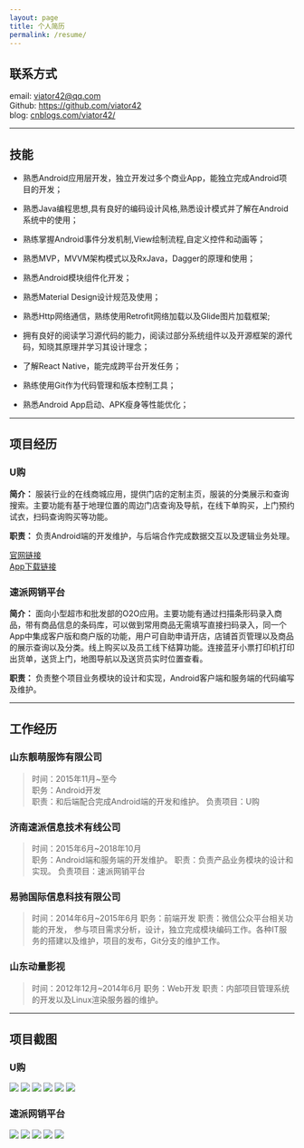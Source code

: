 ```yaml
---
layout: page
title: 个人简历
permalink: /resume/
---
```


## 联系方式
email:    viator42@qq.com    
Github:   https://github.com/viator42    
blog: [cnblogs.com/viator42/](http://cnblogs.com/viator42/)    

--------

## 技能

* 熟悉Android应用层开发，独立开发过多个商业App，能独立完成Android项目的开发；

* 熟悉Java编程思想,具有良好的编码设计风格,熟悉设计模式并了解在Android系统中的使用；    

* 熟练掌握Android事件分发机制,View绘制流程,自定义控件和动画等；

* 熟悉MVP，MVVM架构模式以及RxJava，Dagger的原理和使用；

* 熟悉Android模块组件化开发；

* 熟悉Material Design设计规范及使用；

* 熟悉Http网络通信，熟练使用Retrofit网络加载以及Glide图片加载框架;

* 拥有良好的阅读学习源代码的能力，阅读过部分系统组件以及开源框架的源代码，知晓其原理并学习其设计理念；

* 了解React Native，能完成跨平台开发任务；

* 熟练使用Git作为代码管理和版本控制工具；

* 熟悉Android App启动、APK瘦身等性能优化；

--------

## 项目经历

### U购

__简介：__ 服装行业的在线商城应用，提供门店的定制主页，服装的分类展示和查询搜索。主要功能有基于地理位置的周边门店查询及导航，在线下单购买，上门预约试衣，扫码查询购买等功能。    

__职责：__ 负责Android端的开发维护，与后端合作完成数据交互以及逻辑业务处理。

[官网链接](http://ugouchina.com/)    
[App下载链接](http://ugouchina.com/)    

### 速派网销平台    

__简介：__ 面向小型超市和批发部的O2O应用。主要功能有通过扫描条形码录入商品，带有商品信息的条码库，可以做到常用商品无需填写直接扫码录入，同一个App中集成客户版和商户版的功能，用户可自助申请开店，店铺首页管理以及商品的展示查询以及分类。线上购买以及员工线下结算功能。连接蓝牙小票打印机打印出货单，送货上门，地图导航以及送货员实时位置查看。

__职责：__ 负责整个项目业务模块的设计和实现，Android客户端和服务端的代码编写及维护。

--------

## 工作经历

### 山东靓萌服饰有限公司

> 时间：2015年11月~至今    
> 职务：Android开发    
> 职责：和后端配合完成Android端的开发和维护。
> 负责项目：U购    

### 济南速派信息技术有线公司

> 时间：2015年6月~2018年10月    
> 职务：Android端和服务端的开发维护。
> 职责：负责产品业务模块的设计和实现。
> 负责项目：速派网销平台    

### 易驰国际信息科技有限公司

> 时间：2014年6月~2015年6月 
> 职务：前端开发
> 职责：微信公众平台相关功能的开发， 参与项目需求分析，设计，独立完成模块编码工作。各种IT服务的搭建以及维护，项目的发布，Git分支的维护工作。

### 山东动量影视

> 时间：2012年12月~2014年6月
> 职务：Web开发
> 职责：内部项目管理系统的开发以及Linux渲染服务器的维护。

--------

## 项目截图

### U购

![](http://sdqqsntd.com/static/img/app/ugou_1.png)
![](http://sdqqsntd.com/static/img/app/ugou_2.png)
![](http://sdqqsntd.com/static/img/app/ugou_3.png)
![](http://sdqqsntd.com/static/img/app/ugou_4.png)
![](http://sdqqsntd.com/static/img/app/ugou_5.png)
![](http://sdqqsntd.com/static/img/app/ugou_6.png)

### 速派网销平台

![](http://sdqqsntd.com/static/img/app/supai_1.png)
![](http://sdqqsntd.com/static/img/app/supai_2.png)
![](http://sdqqsntd.com/static/img/app/supai_3.png)
![](http://sdqqsntd.com/static/img/app/supai_4.png)
![](http://sdqqsntd.com/static/img/app/supai_5.png)